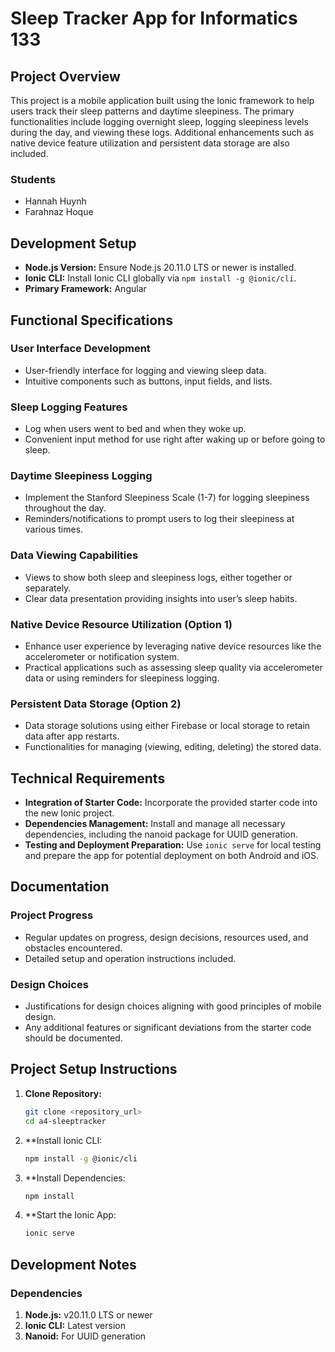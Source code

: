 # Sleep Tracker App for Informatics 133

## Project Overview
This project is a mobile application built using the Ionic framework to help users track their sleep patterns and daytime sleepiness. The primary functionalities include logging overnight sleep, logging sleepiness levels during the day, and viewing these logs. Additional enhancements such as native device feature utilization and persistent data storage are also included.

### Students
- Hannah Huynh
- Farahnaz Hoque

## Development Setup
- **Node.js Version:** Ensure Node.js 20.11.0 LTS or newer is installed.
- **Ionic CLI:** Install Ionic CLI globally via `npm install -g @ionic/cli`.
- **Primary Framework:** Angular

## Functional Specifications

### User Interface Development
- User-friendly interface for logging and viewing sleep data.
- Intuitive components such as buttons, input fields, and lists.

### Sleep Logging Features
- Log when users went to bed and when they woke up.
- Convenient input method for use right after waking up or before going to sleep.

### Daytime Sleepiness Logging
- Implement the Stanford Sleepiness Scale (1-7) for logging sleepiness throughout the day.
- Reminders/notifications to prompt users to log their sleepiness at various times.

### Data Viewing Capabilities
- Views to show both sleep and sleepiness logs, either together or separately.
- Clear data presentation providing insights into user’s sleep habits.

### Native Device Resource Utilization (Option 1)
- Enhance user experience by leveraging native device resources like the accelerometer or notification system.
- Practical applications such as assessing sleep quality via accelerometer data or using reminders for sleepiness logging.

### Persistent Data Storage (Option 2)
- Data storage solutions using either Firebase or local storage to retain data after app restarts.
- Functionalities for managing (viewing, editing, deleting) the stored data.

## Technical Requirements
- **Integration of Starter Code:** Incorporate the provided starter code into the new Ionic project.
- **Dependencies Management:** Install and manage all necessary dependencies, including the nanoid package for UUID generation.
- **Testing and Deployment Preparation:** Use `ionic serve` for local testing and prepare the app for potential deployment on both Android and iOS.

## Documentation

### Project Progress
- Regular updates on progress, design decisions, resources used, and obstacles encountered.
- Detailed setup and operation instructions included.

### Design Choices
- Justifications for design choices aligning with good principles of mobile design.
- Any additional features or significant deviations from the starter code should be documented.

## Project Setup Instructions

1. **Clone Repository:**
   ```bash
   git clone <repository_url>
   cd a4-sleeptracker
2. **Install Ionic CLI:
   ```bash
   npm install -g @ionic/cli
3. **Install Dependencies:
   ```bash
   npm install
4. **Start the Ionic App:
   ```bash
   ionic serve

## Development Notes
### Dependencies
1. **Node.js:** v20.11.0 LTS or newer
2. **Ionic CLI:** Latest version
3. **Nanoid:** For UUID generation
